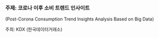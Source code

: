 ### 주제: 코로나 이후 소비 트렌드 인사이트
(Post-Corona Consumption Trend Insights Analysis Based on Big Data)


주최: KDX (한국데이터거래소)
